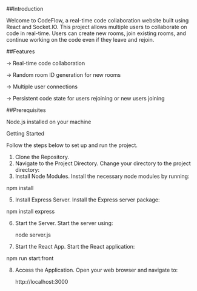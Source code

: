 ##Introduction

Welcome to CodeFlow, a real-time code collaboration website built using React and Socket.IO. This project allows multiple users to collaborate on code in real-time. Users can create new rooms, join existing rooms, and continue working on the code even if they leave and rejoin.

##Features

-> Real-time code collaboration

-> Random room ID generation for new rooms

-> Multiple user connections

-> Persistent code state for users rejoining or new users joining

##Prerequisites

Node.js installed on your machine

Getting Started

Follow the steps below to set up and run the project.

1. Clone the Repository.
2. Navigate to the Project Directory.
  Change your directory to the project directory:
3. Install Node Modules.
   Install the necessary node modules by running:
   
  npm install
  
5. Install Express Server.
  Install the Express server package:
  
  npm install express
  
6. Start the Server.
   Start the server using:
   
   node server.js
   
8. Start the React App.
  Start the React application:
  
  npm run start:front
  
8. Access the Application.
   Open your web browser and navigate to:
   
   http://localhost:3000
